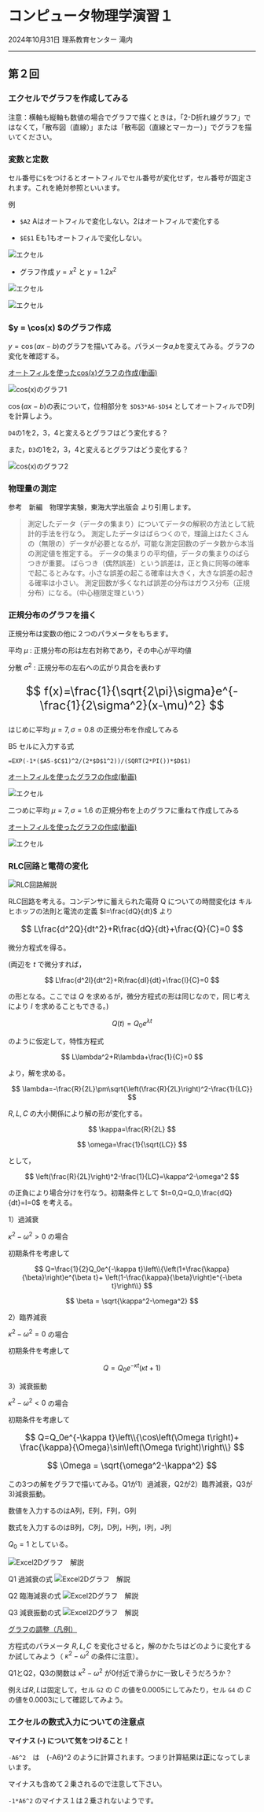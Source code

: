 # コンピュータ物理学演習１

2024年10月31日 理系教育センター 滝内

---

## 第２回

### エクセルでグラフを作成してみる

注意：横軸も縦軸も数値の場合でグラフで描くときは，「2-D折れ線グラフ」ではなくて，「散布図（直線）」または「散布図（直線とマーカー）」でグラフを描いてください。

### 変数と定数

セル番号に`$`をつけるとオートフィルでセル番号が変化せず，セル番号が固定されます。これを絶対参照といいます。

例
   
- `$A2` Aはオートフィルで変化しない。2はオートフィルで変化する
   
- `$E$1` Eも1もオートフィルで変化しない。

![エクセル](./2024-08-19_3.png)
 	  
- グラフ作成 $y = x^2$ と $y = 1.2 x^2$ 

![エクセル](./2024-08-19_4.png)


![エクセル](./2024-08-19_5.png)


### $y = \cos(x) $のグラフ作成

$y=\cos(ax-b)$のグラフを描いてみる。パラメータ$a$,$b$を変えてみる。グラフの変化を確認する。

[オートフィルを使ったcos(x)グラフの作成(動画)](./2024-08-19_2.mp4)

![cos(x)のグラフ1](./2024-08-19_6.png)

$\cos(ax-b)$の表について，位相部分を `$D$3*A6-$D$4` としてオートフィルでD列を計算しよう。

`D4`の1を2，3，4と変えるとグラフはどう変化する？
    
また，`D3`の1を2，3，4と変えるとグラフはどう変化する？


![cos(x)のグラフ2](./2024-08-19_7.png)

### 物理量の測定

参考　新編　物理学実験，東海大学出版会 より引用します。

> 測定したデータ（データの集まり）についてデータの解釈の方法として統計的手法を行なう。
> 測定したデータはばらつくので，理論上はたくさんの（無限の）データが必要となるが，可能な測定回数のデータ数から本当の測定値を推定する。
> データの集まりの平均値，データの集まりのばらつきが重要。
> ばらつき（偶然誤差）という誤差は，正と負に同等の確率で起こるとみなす。小さな誤差の起こる確率は大きく，大きな誤差の起きる確率は小さい。
> 測定回数が多くなれば誤差の分布はガウス分布（正規分布）になる。（中心極限定理という） 


### 正規分布のグラフを描く

正規分布は変数の他に２つのパラメータをもちます。

平均 $\mu$ : 正規分布の形は左右対称であり，その中心が平均値

分散 $\sigma^2$ : 正規分布の左右への広がり具合を表わす

<span style="font-size: 170%;">
   
$$
f(x)=\frac{1}{\sqrt{2\pi}\sigma}e^{-\frac{1}{2\sigma^2}(x-\mu)^2}
$$

</span>

はじめに平均 $\mu=7,\, \sigma=0.8$ の正規分布を作成してみる

B5 セルに入力する式
    
`=EXP(-1*($A5-$C$1)^2/(2*$D$1^2))/(SQRT(2*PI())*$D$1)`

[オートフィルを使ったグラフの作成(動画)](./2024-08-20_2.mp4)

![エクセル](./2024-08-20_1.png)

二つめに平均 $\mu=7,\, \sigma=1.6$ の正規分布を上のグラフに重ねて作成してみる

[オートフィルを使ったグラフの作成(動画)](./2024-08-20_1.mp4)

![エクセル](./2024-08-20_2.png)

### RLC回路と電荷の変化

![RLC回路解説](./2021-no2-01.png)

RLC回路を考える。コンデンサに蓄えられた電荷 Q についての時間変化は
キルヒホッフの法則と電流の定義 $I=\frac{dQ}{dt}$ より

<span style="font-size: 120%;">
   
$$
L\frac{d^2Q}{dt^2}+R\frac{dQ}{dt}+\frac{Q}{C}=0
$$

</span>

微分方程式を得る。

(両辺を $t$ で微分すれば，

$$
L\frac{d^2I}{dt^2}+R\frac{dI}{dt}+\frac{I}{C}=0
$$

の形となる。ここでは $Q$ を求めるが，微分方程式の形は同じなので，同じ考えにより $I$ を求めることもできる。)

$$
Q(t)=Q_0 e^{\lambda t}
$$

のように仮定して，特性方程式

$$
L\lambda^2+R\lambda+\frac{1}{C}=0
$$

より，解を求める。

$$
\lambda=-\frac{R}{2L}\pm\sqrt{\left(\frac{R}{2L}\right)^2-\frac{1}{LC}}
$$

 $R,L,C$ の大小関係により解の形が変化する。

$$
\kappa=\frac{R}{2L}
$$

$$
\omega=\frac{1}{\sqrt{LC}}
$$

として，

$$
\left(\frac{R}{2L}\right)^2-\frac{1}{LC}=\kappa^2-\omega^2
$$

の正負により場合分けを行なう。初期条件として $t=0,Q=Q_0,\frac{dQ}{dt}=I=0$ を考える。

1）過減衰

 $\kappa^2-\omega^2 > 0$ の場合

初期条件を考慮して

$$
Q=\frac{1}{2}Q_0e^{-\kappa t}\left\\{\left(1+\frac{\kappa}{\beta}\right)e^{\beta t}+ \left(1-\frac{\kappa}{\beta}\right)e^{-\beta t}\right\\}
$$

$$
\beta = \sqrt{\kappa^2-\omega^2}
$$

2）臨界減衰

 $\kappa^2-\omega^2 = 0$ の場合

初期条件を考慮して
<span style="font-size: 120%;">

$$
Q=Q_0e^{-\kappa t} \left( \kappa t +1 \right)
$$

</span>

3）減衰振動

 $\kappa^2-\omega^2 < 0$ の場合

初期条件を考慮して

<span style="font-size: 120%;">
   
$$
Q=Q_0e^{-\kappa t}\left\\{\cos\left(\Omega t\right)+ \frac{\kappa}{\Omega}\sin\left(\Omega t\right)\right\\}
$$
   
$$
\Omega = \sqrt{\omega^2-\kappa^2}
$$

</span>

この3つの解をグラフで描いてみる。Q1が1）過減衰，Q2が2）臨界減衰，Q3が3)減衰振動。

数値を入力するのはA列，E列，F列，G列

数式を入力するのはB列，C列，D列，H列，I列，J列

 $Q_0=1$ としている。


![Excel2Dグラフ　解説](./2024-08-20_3.png)

Q1 過減衰の式
![Excel2Dグラフ　解説](./2024-08-20_4.png)
   
Q2 臨海減衰の式
![Excel2Dグラフ　解説](./2024-08-20_5.png)
   
Q3 減衰振動の式
![Excel2Dグラフ　解説](./2024-08-20_6.png)


[グラフの調整（凡例）](./2021-no2-08.png)

方程式のパラメータ $R,L,C$ を変化させると，解のかたちはどのように変化するか試してみよう（ $\kappa^2-\omega^2$ の条件に注意）。

Q1とQ2，Q3の関数は $\kappa^2-\omega^2$ が0付近で滑らかに一致しそうだろうか？

例えば$R,L$は固定して，セル `G2` の $C$ の値を0.0005にしてみたり，セル `G4` の $C$ の値を0.0003にして確認してみよう。


### エクセルの数式入力についての注意点

**マイナス (-) について気をつけること！**

`-A6^2`　は　(-A6)^2 のように計算されます。つまり計算結果は**正**になってしまいます。
    
マイナスも含めて２乗されるので注意して下さい。
    
`-1*A6^2` のマイナス１は２乗されないようです。

